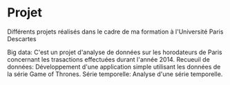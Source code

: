 # Projet
Différents projets réalisés dans le cadre de ma formation à l'Université Paris Descartes

Big data: C'est un projet d'analyse de données sur les horodateurs de Paris concernant les trasactions effectuées durant l'année 2014.
Recueuil de données: Développement d'une application simple utilisant les données de la série Game of Thrones.
Série temporelle: Analyse d'une série temporelle.
